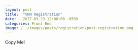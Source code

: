 ```yaml
---
layout: post
title:  "VNN Registration"
date:   2017-03-29 12:00:00 -0500
categories: Front End
image: /../images/posts/registration/post-registration.png
---
```

Copy Me!
